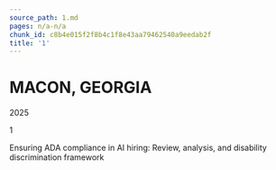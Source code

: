```yaml
---
source_path: 1.md
pages: n/a-n/a
chunk_id: c8b4e015f2f8b4c1f8e43aa79462540a9eedab2f
title: '1'
---
```

# MACON, GEORGIA

2025

1

Ensuring ADA compliance in AI hiring: Review, analysis, and disability discrimination framework
